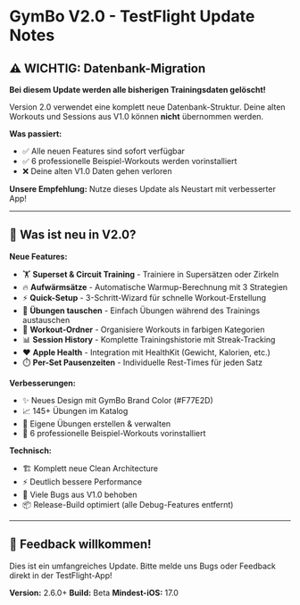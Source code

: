# GymBo V2.0 - TestFlight Update Notes

## ⚠️ WICHTIG: Datenbank-Migration

**Bei diesem Update werden alle bisherigen Trainingsdaten gelöscht!**

Version 2.0 verwendet eine komplett neue Datenbank-Struktur. Deine alten Workouts und Sessions aus V1.0 können **nicht** übernommen werden.

**Was passiert:**
- ✅ Alle neuen Features sind sofort verfügbar
- ✅ 6 professionelle Beispiel-Workouts werden vorinstalliert
- ❌ Deine alten V1.0 Daten gehen verloren

**Unsere Empfehlung:** Nutze dieses Update als Neustart mit verbesserter App!

---

## 🎉 Was ist neu in V2.0?

**Neue Features:**
- 🏋️ **Superset & Circuit Training** - Trainiere in Supersätzen oder Zirkeln
- 🔥 **Aufwärmsätze** - Automatische Warmup-Berechnung mit 3 Strategien
- ⚡ **Quick-Setup** - 3-Schritt-Wizard für schnelle Workout-Erstellung
- 🔄 **Übungen tauschen** - Einfach Übungen während des Trainings austauschen
- 📂 **Workout-Ordner** - Organisiere Workouts in farbigen Kategorien
- 📊 **Session History** - Komplette Trainingshistorie mit Streak-Tracking
- ❤️ **Apple Health** - Integration mit HealthKit (Gewicht, Kalorien, etc.)
- ⏱️ **Per-Set Pausenzeiten** - Individuelle Rest-Times für jeden Satz

**Verbesserungen:**
- ✨ Neues Design mit GymBo Brand Color (#F77E2D)
- 📈 145+ Übungen im Katalog
- 🎯 Eigene Übungen erstellen & verwalten
- 💪 6 professionelle Beispiel-Workouts vorinstalliert

**Technisch:**
- 🏗️ Komplett neue Clean Architecture
- ⚡ Deutlich bessere Performance
- 🐛 Viele Bugs aus V1.0 behoben
- 📦 Release-Build optimiert (alle Debug-Features entfernt)

---

## 📝 Feedback willkommen!

Dies ist ein umfangreiches Update. Bitte melde uns Bugs oder Feedback direkt in der TestFlight-App!

**Version:** 2.6.0+
**Build:** Beta
**Mindest-iOS:** 17.0

